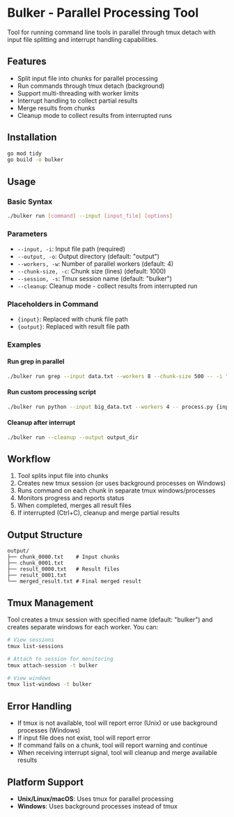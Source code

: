 # Bulker - Parallel Processing Tool

Tool for running command line tools in parallel through tmux detach with input file splitting and interrupt handling capabilities.

## Features

- Split input file into chunks for parallel processing
- Run commands through tmux detach (background)
- Support multi-threading with worker limits
- Interrupt handling to collect partial results
- Merge results from chunks
- Cleanup mode to collect results from interrupted runs

## Installation

```bash
go mod tidy
go build -o bulker
```

## Usage

### Basic Syntax

```bash
./bulker run [command] --input [input_file] [options]
```

### Parameters

- `--input, -i`: Input file path (required)
- `--output, -o`: Output directory (default: "output")
- `--workers, -w`: Number of parallel workers (default: 4)
- `--chunk-size, -c`: Chunk size (lines) (default: 1000)
- `--session, -s`: Tmux session name (default: "bulker")
- `--cleanup`: Cleanup mode - collect results from interrupted run

### Placeholders in Command

- `{input}`: Replaced with chunk file path
- `{output}`: Replaced with result file path

### Examples

#### Run grep in parallel

```bash
./bulker run grep --input data.txt --workers 8 --chunk-size 500 -- -i "pattern" {input} > {output}
```

#### Run custom processing script

```bash
./bulker run python --input big_data.txt --workers 4 -- process.py {input} {output}
```

#### Cleanup after interrupt

```bash
./bulker run --cleanup --output output_dir
```

## Workflow

1. Tool splits input file into chunks
2. Creates new tmux session (or uses background processes on Windows)
3. Runs command on each chunk in separate tmux windows/processes
4. Monitors progress and reports status
5. When completed, merges all result files
6. If interrupted (Ctrl+C), cleanup and merge partial results

## Output Structure

```
output/
├── chunk_0000.txt    # Input chunks
├── chunk_0001.txt
├── result_0000.txt   # Result files
├── result_0001.txt
└── merged_result.txt # Final merged result
```

## Tmux Management

Tool creates a tmux session with specified name (default: "bulker") and creates separate windows for each worker. You can:

```bash
# View sessions
tmux list-sessions

# Attach to session for monitoring
tmux attach-session -t bulker

# View windows
tmux list-windows -t bulker
```

## Error Handling

- If tmux is not available, tool will report error (Unix) or use background processes (Windows)
- If input file does not exist, tool will report error
- If command fails on a chunk, tool will report warning and continue
- When receiving interrupt signal, tool will cleanup and merge available results

## Platform Support

- **Unix/Linux/macOS**: Uses tmux for parallel processing
- **Windows**: Uses background processes instead of tmux 